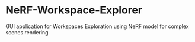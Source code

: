 # NeRF-Workspace-Explorer
 GUI application for Workspaces Exploration using NeRF model for complex scenes rendering
